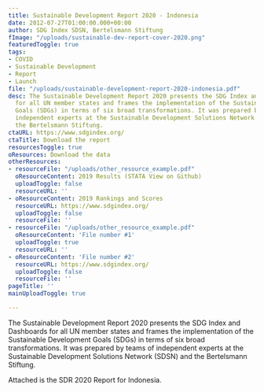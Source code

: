 ```yaml
---
title: Sustainable Development Report 2020 - Indonesia
date: 2012-07-27T01:00:00.000+00:00
author: SDG Index SDSN, Bertelsmann Stiftung
fImage: "/uploads/sustainable-dev-report-cover-2020.png"
featuredToggle: true
tags:
- COVID
- Sustainable Development
- Report
- Launch
file: "/uploads/sustainable-development-report-2020-indonesia.pdf"
desc: The Sustainable Development Report 2020 presents the SDG Index and Dashboards
  for all UN member states and frames the implementation of the Sustainable Development
  Goals (SDGs) in terms of six broad transformations. It was prepared by teams of
  independent experts at the Sustainable Development Solutions Network (SDSN) and
  the Bertelsmann Stiftung.
ctaURL: https://www.sdgindex.org/
ctaTitle: Download the report
resourcesToggle: true
oResources: Download the data
otherResources:
- resourceFile: "/uploads/other_resource_example.pdf"
  oResourceContent: 2019 Results (STATA View on Github)
  uploadToggle: false
  resourceURL: ''
- oResourceContent: 2019 Rankings and Scores
  resourceURL: https://www.sdgindex.org/
  uploadToggle: false
  resourceFile: ''
- resourceFile: "/uploads/other_resource_example.pdf"
  oResourceContent: 'File number #1'
  uploadToggle: true
  resourceURL: ''
- oResourceContent: 'File number #2'
  resourceURL: https://www.sdgindex.org/
  uploadToggle: false
  resourceFile: ''
pageTitle: ''
mainUploadToggle: true

---
```

The Sustainable Development Report 2020 presents the SDG Index and Dashboards for all UN member states and frames the implementation of the Sustainable Development Goals (SDGs) in terms of six broad transformations. It was prepared by teams of independent experts at the Sustainable Development Solutions Network (SDSN) and the Bertelsmann Stiftung.

Attached is the SDR 2020 Report for Indonesia.